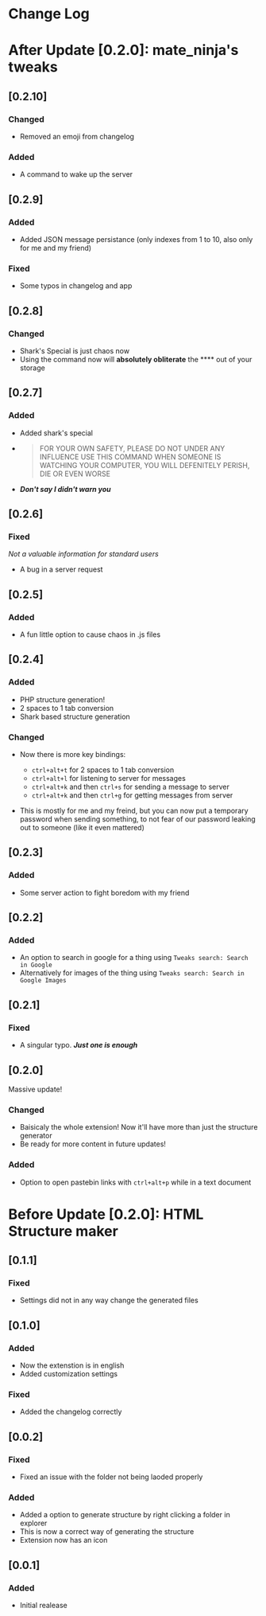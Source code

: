 # Change Log

# After Update [0.2.0]: mate_ninja's tweaks

## [0.2.10]

### Changed

 - Removed an emoji from changelog

### Added

 - A command to wake up the server

## [0.2.9]

### Added

 - Added JSON message persistance (only indexes from 1 to 10, also only for me and my friend)

### Fixed

 - Some typos in changelog and app

## [0.2.8]

### Changed 

 - Shark's Special is just chaos now
 - Using the command now will **absolutely obliterate** the \*\*\*\* out of your storage

## [0.2.7]

### Added

 - Added shark's special
 -  >FOR YOUR OWN SAFETY, PLEASE DO NOT UNDER ANY INFLUENCE USE THIS COMMAND WHEN SOMEONE IS WATCHING YOUR COMPUTER, YOU WILL DEFENITELY PERISH, DIE OR EVEN WORSE
 - ***Don't say I didn't warn you***

## [0.2.6]

### Fixed

*Not a valuable information for standard users*

 - A bug in a server request

## [0.2.5]

### Added

 - A fun little option to cause chaos in .js files

## [0.2.4]

### Added 

 - PHP structure generation!
 - 2 spaces to 1 tab conversion
 - Shark based structure generation

### Changed

 - Now there is more key bindings:
   - `ctrl+alt+t` for 2 spaces to 1 tab conversion
   - `ctrl+alt+l` for listening to server for messages
   - `ctrl+alt+k` and then `ctrl+s` for sending a message to server
   - `ctrl+alt+k` and then `ctrl+g` for getting messages from server

 - This is mostly for me and my freind, but you can now put a temporary password when sending something, to not fear of our password leaking out to someone (like it even mattered)


## [0.2.3]

### Added 

 - Some server action to fight boredom with my friend

## [0.2.2] 

### Added

 - An option to search in google for a thing using `Tweaks search: Search in Google`
 - Alternatively for images of the thing using `Tweaks search: Search in Google Images`

## [0.2.1]

### Fixed

 - A singular typo. ***Just one is enough*** 

## [0.2.0]
Massive update!

### Changed

 - Baisicaly the whole extension! Now it'll have more than just the structure generator
 - Be ready for more content in future updates!

### Added

 - Option to open pastebin links with `ctrl+alt+p` while in a text document

# Before Update [0.2.0]: HTML Structure maker

## [0.1.1]

### Fixed

 - Settings did not in any way change the generated files

## [0.1.0]

### Added 

 - Now the extenstion is in english
 - Added customization settings

### Fixed

 - Added the changelog correctly

## [0.0.2]

### Fixed

 - Fixed an issue with the folder not being laoded properly

### Added

 - Added a option to generate structure by right clicking a folder in explorer
 - This is now a correct way of generating the structure
 - Extension now has an icon

## [0.0.1]

### Added

- Initial realease